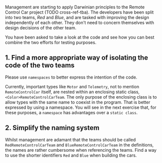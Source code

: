 Management are starting to apply Darwinian principles to the Remote Control Car project (TODO cross-ref-tba). The developers have been split into two teams, _Red_ and _Blue_, and are tasked with improving the design independently of each other. They don't need to concern themselves with design decisions of the other team.

You have been asked to take a look at the code and see how you can best combine the two efforts for testing purposes.

## 1. Find a more appropriate way of isolating the code of the two teams

Please use `namespaces` to better express the intention of the code.

Currently, important types like `Motor` and `Telemetry`, not to mention `RemoteControlCar` itself, are nested within an enclosing static class, `<Color>RemoteControlCarTeam`. The only purpose of the enclosing class is to allow types with the same name to coexist in the program. That is better expressed by using a namespace. You will see in the next exercise that, for these purposes, a `namespace` has advantages over a `static class`.

## 2. Simplify the naming system

Whilst management are adamant that the teams should be called `RedRemoteControlCarTeam` and `BlueRemoteControlCarTeam` in the definitions, the names are rather cumbersome when referencing the teams. Find a way to use the shorter identifiers `Red` and `Blue` when building the cars.
